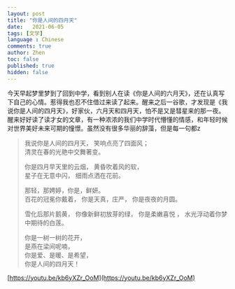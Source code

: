 ```yaml
---
layout: post
title: "你是人间的四月天"
date:   2021-06-05
tags: [文学]
language : Chinese
comments: true
author: Zhen
toc: false
published: true
hidden: false
---
```

今天早起梦里梦到了回到中学，看到别人在读《你是人间的六月天》，还在认真写下自己的心情。惹得我也忍不住借过来读了起来。醒来之后一谷歌，才发现是《我说你是人间的四月天》，好家伙，六月天和四月天，怕不是又是彗星来的那一夜。醒来好好读了读才女的文章，有一种浓浓的我们中学时代懵懂的情感，和年轻时候对世界美好未来可期的憧憬。虽然没有很多华丽的辞藻，但是每一句都z

> 我说你是人间的四月天，
> 笑响点亮了四面风；   
> 清灵在春的光艳中交舞著变。      
> 
> 你是四月早天里的云烟，
> 黄昏吹着风的软，  
> 星子在无意中闪，
> 细雨点洒在花前。      
> 
> 那轻，那娉婷，你是，鲜妍。   
> 百花的冠冕你戴着，
> 你是天真，庄严，
> 你是夜夜的月圆。    
> 
> 雪化后那片鹅黄，
> 你像新鲜初放芽的绿，
> 你是柔嫩喜悦 ，
> 水光浮动着你梦中期待的白莲。      
> 
> 你是一树一树的花开，  
> 是燕在梁间呢喃，   
> 你是爱、是暖、是希望，   
> 你是人间的四月天！

[https://youtu.be/kb6yXZr_OoM](https://youtu.be/kb6yXZr_OoM)
<!--stackedit_data:
eyJoaXN0b3J5IjpbMTE3ODAwNTk3LC0xODEzMTU0NzQsMTg3Mj
g4MTc1MywzNTYzMjE1MTNdfQ==
-->